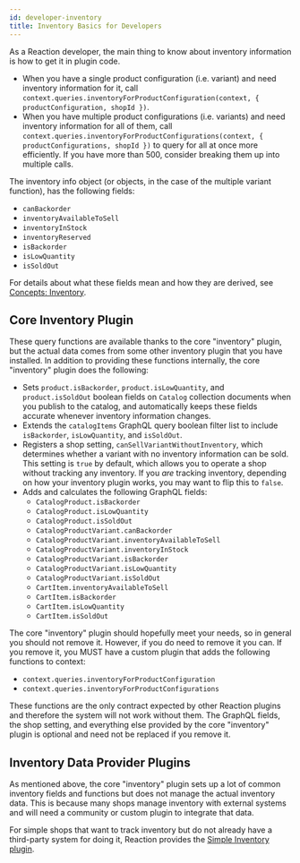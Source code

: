 ```yaml
---
id: developer-inventory
title: Inventory Basics for Developers
---
```


As a Reaction developer, the main thing to know about inventory information is how to get it in plugin code.
- When you have a single product configuration (i.e. variant) and need inventory information for it, call `context.queries.inventoryForProductConfiguration(context, { productConfiguration, shopId })`.
- When you have multiple product configurations (i.e. variants) and need inventory information for all of them, call `context.queries.inventoryForProductConfigurations(context, { productConfigurations, shopId })` to query for all at once more efficiently. If you have more than 500, consider breaking them up into multiple calls.

The inventory info object (or objects, in the case of the multiple variant function), has the following fields:
- `canBackorder`
- `inventoryAvailableToSell`
- `inventoryInStock`
- `inventoryReserved`
- `isBackorder`
- `isLowQuantity`
- `isSoldOut`

For details about what these fields mean and how they are derived, see [Concepts: Inventory](./concepts-inventory.md).

## Core Inventory Plugin

These query functions are available thanks to the core "inventory" plugin, but the actual data comes from some other inventory plugin that you have installed. In addition to providing these functions internally, the core "inventory" plugin does the following:
- Sets `product.isBackorder`, `product.isLowQuantity`, and `product.isSoldOut` boolean fields on `Catalog` collection documents when you publish to the catalog, and automatically keeps these fields accurate whenever inventory information changes.
- Extends the `catalogItems` GraphQL query boolean filter list to include `isBackorder`, `isLowQuantity`, and `isSoldOut`.
- Registers a shop setting, `canSellVariantWithoutInventory`, which determines whether a variant with no inventory information can be sold. This setting is `true` by default, which allows you to operate a shop without tracking any inventory. If you _are_ tracking inventory, depending on how your inventory plugin works, you may want to flip this to `false`.
- Adds and calculates the following GraphQL fields:
    - `CatalogProduct.isBackorder`
    - `CatalogProduct.isLowQuantity`
    - `CatalogProduct.isSoldOut`
    - `CatalogProductVariant.canBackorder`
    - `CatalogProductVariant.inventoryAvailableToSell`
    - `CatalogProductVariant.inventoryInStock`
    - `CatalogProductVariant.isBackorder`
    - `CatalogProductVariant.isLowQuantity`
    - `CatalogProductVariant.isSoldOut`
    - `CartItem.inventoryAvailableToSell`
    - `CartItem.isBackorder`
    - `CartItem.isLowQuantity`
    - `CartItem.isSoldOut`

The core "inventory" plugin should hopefully meet your needs, so in general you should not remove it. However, if you do need to remove it you can. If you remove it, you MUST have a custom plugin that adds the following functions to context:

- `context.queries.inventoryForProductConfiguration`
- `context.queries.inventoryForProductConfigurations`

These functions are the only contract expected by other Reaction plugins and therefore the system will not work without them. The GraphQL fields, the shop setting, and everything else provided by the core "inventory" plugin is optional and need not be replaced if you remove it.

## Inventory Data Provider Plugins

As mentioned above, the core "inventory" plugin sets up a lot of common inventory fields and functions but does not manage the actual inventory data. This is because many shops manage inventory with external systems and will need a community or custom plugin to integrate that data.

For simple shops that want to track inventory but do not already have a third-party system for doing it, Reaction provides the [Simple Inventory plugin](./core-plugins-simple-inventory.md).
